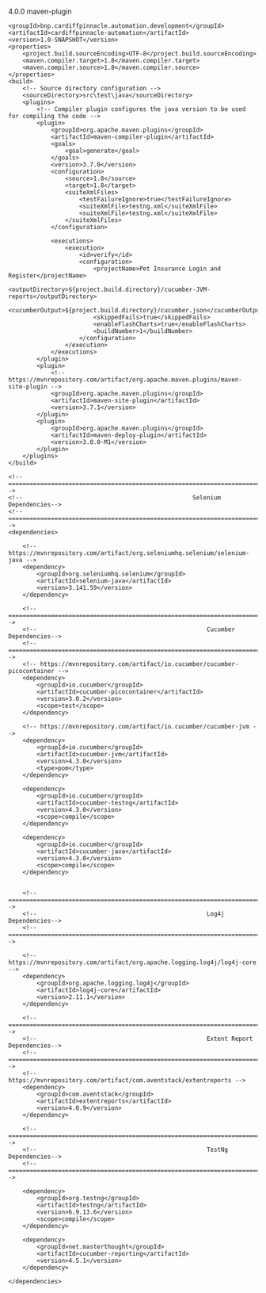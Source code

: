<?xml version="1.0" encoding="UTF-8"?>
<project xmlns="http://maven.apache.org/POM/4.0.0"
         xmlns:xsi="http://www.w3.org/2001/XMLSchema-instance"
         xsi:schemaLocation="http://maven.apache.org/POM/4.0.0 http://maven.apache.org/xsd/maven-4.0.0.xsd">
    <modelVersion>4.0.0</modelVersion>
    <packaging>maven-plugin</packaging>

    <groupId>bnp.cardiffpinnacle.automation.development</groupId>
    <artifactId>cardiffpinnacle-automation</artifactId>
    <version>1.0-SNAPSHOT</version>
    <properties>
        <project.build.sourceEncoding>UTF-8</project.build.sourceEncoding>
        <maven.compiler.target>1.8</maven.compiler.target>
        <maven.compiler.source>1.8</maven.compiler.source>
    </properties>
    <build>
        <!-- Source directory configuration -->
        <sourceDirectory>src\test\java</sourceDirectory>
        <plugins>
            <!-- Compiler plugin configures the java version to be used for compiling the code -->
            <plugin>
                <groupId>org.apache.maven.plugins</groupId>
                <artifactId>maven-compiler-plugin</artifactId>
                <goals>
                    <goal>generate</goal>
                </goals>
                <version>3.7.0</version>
                <configuration>
                    <source>1.8</source>
                    <target>1.8</target>
                    <suiteXmlFiles>
                        <testFailureIgnore>true</testFailureIgnore>
                        <suiteXmlFile>testng.xml</suiteXmlFile>
                        <suiteXmlFile>testng.xml</suiteXmlFile>
                    </suiteXmlFiles>
                </configuration>

                <executions>
                    <execution>
                        <id>verify</id>
                        <configuration>
                            <projectName>Pet Insurance Login and Register</projectName>
                            <outputDirectory>${project.build.directory}/cucumber-JVM-reports</outputDirectory>
                            <cucumberOutput>${project.build.directory}/cucumber.json</cucumberOutput>
                            <skippedFails>true</skippedFails>
                            <enableFlashCharts>true</enableFlashCharts>
                            <buildNumber>1</buildNumber>
                        </configuration>
                    </execution>
                </executions>
            </plugin>
            <plugin>
                <!-- https://mvnrepository.com/artifact/org.apache.maven.plugins/maven-site-plugin -->
                <groupId>org.apache.maven.plugins</groupId>
                <artifactId>maven-site-plugin</artifactId>
                <version>3.7.1</version>
            </plugin>
            <plugin>
                <groupId>org.apache.maven.plugins</groupId>
                <artifactId>maven-deploy-plugin</artifactId>
                <version>3.0.0-M1</version>
            </plugin>
        </plugins>
    </build>

    <!--=============================================================================================================================-->
    <!--                                                Selenium Dependencies-->
    <!--=============================================================================================================================-->
    <dependencies>

        <!-- https://mvnrepository.com/artifact/org.seleniumhq.selenium/selenium-java -->
        <dependency>
            <groupId>org.seleniumhq.selenium</groupId>
            <artifactId>selenium-java</artifactId>
            <version>3.141.59</version>
        </dependency>

        <!--=============================================================================================================================-->
        <!--                                                Cucumber Dependencies-->
        <!--=============================================================================================================================-->
        <!-- https://mvnrepository.com/artifact/io.cucumber/cucumber-picocontainer -->
        <dependency>
            <groupId>io.cucumber</groupId>
            <artifactId>cucumber-picocontainer</artifactId>
            <version>3.0.2</version>
            <scope>test</scope>
        </dependency>

        <!-- https://mvnrepository.com/artifact/io.cucumber/cucumber-jvm -->
        <dependency>
            <groupId>io.cucumber</groupId>
            <artifactId>cucumber-jvm</artifactId>
            <version>4.3.0</version>
            <type>pom</type>
        </dependency>

        <dependency>
            <groupId>io.cucumber</groupId>
            <artifactId>cucumber-testng</artifactId>
            <version>4.3.0</version>
            <scope>compile</scope>
        </dependency>

        <dependency>
            <groupId>io.cucumber</groupId>
            <artifactId>cucumber-java</artifactId>
            <version>4.3.0</version>
            <scope>compile</scope>
        </dependency>


        <!--=============================================================================================================================-->
        <!--                                                Log4j Dependencies-->
        <!--=============================================================================================================================-->

        <!-- https://mvnrepository.com/artifact/org.apache.logging.log4j/log4j-core -->
        <dependency>
            <groupId>org.apache.logging.log4j</groupId>
            <artifactId>log4j-core</artifactId>
            <version>2.11.1</version>
        </dependency>

        <!--=============================================================================================================================-->
        <!--                                                Extent Report  Dependencies-->
        <!--=============================================================================================================================-->
        <!-- https://mvnrepository.com/artifact/com.aventstack/extentreports -->
        <dependency>
            <groupId>com.aventstack</groupId>
            <artifactId>extentreports</artifactId>
            <version>4.0.9</version>
        </dependency>

        <!--=============================================================================================================================-->
        <!--                                                TestNg  Dependencies-->
        <!--=============================================================================================================================-->

        <dependency>
            <groupId>org.testng</groupId>
            <artifactId>testng</artifactId>
            <version>6.9.13.6</version>
            <scope>compile</scope>
        </dependency>

        <dependency>
            <groupId>net.masterthought</groupId>
            <artifactId>cucumber-reporting</artifactId>
            <version>4.5.1</version>
        </dependency>

    </dependencies>

</project>
